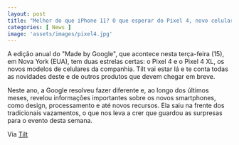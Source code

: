 ```yaml
---
layout: post
title: "Melhor do que iPhone 11? O que esperar do Pixel 4, novo celular do Google"
categories: [ News ]
image: 'assets/images/pixel4.jpg'
---
```


A edição anual do "Made by Google", que acontece nesta terça-feira (15), em Nova York (EUA), tem duas estrelas certas: o Pixel 4 e o Pixel 4 XL, os novos modelos de celulares da companhia. Tilt vai estar lá e te conta todas as novidades deste e de outros produtos que devem chegar em breve.

<script async src="https://pagead2.googlesyndication.com/pagead/js/adsbygoogle.js"></script>
<!-- Informat -->
<ins class="adsbygoogle"
style="display:block"
data-ad-client="ca-pub-2838251107855362"
data-ad-slot="2327980059"
data-ad-format="auto"
data-full-width-responsive="true"></ins>
<script>
(adsbygoogle = window.adsbygoogle || []).push({});
</script> 

Neste ano, a Google resolveu fazer diferente e, ao longo dos últimos meses, revelou informações importantes sobre os novos smartphones, como design, processamento e até novos recursos. Ela saiu na frente dos tradicionais vazamentos, o que nos leva a crer que guardou as surpresas para o evento desta semana.   


<script async src="//pagead2.googlesyndication.com/pagead/js/adsbygoogle.js"></script>
<ins class="adsbygoogle"
style="display:block; text-align:center;"
data-ad-layout="in-article"
data-ad-format="fluid"
data-ad-client="ca-pub-2838251107855362"
data-ad-slot="8549252987"></ins>
<script>
(adsbygoogle = window.adsbygoogle || []).push({});
</script>

Via [Tilt](https://www.uol.com.br/tilt/noticias/redacao/2019/10/14/google-pixel-4-o-que-sabemos-do-novo-celular-android.htm)


